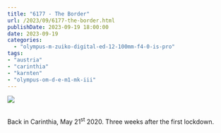 ```yaml
---
title: "6177 - The Border"
url: /2023/09/6177-the-border.html
publishDate: 2023-09-19 18:00:00
date: 2023-09-19
categories:
  - "olympus-m-zuiko-digital-ed-12-100mm-f4-0-is-pro"
tags:
- "austria"
- "carinthia"
- "karnten"
- "olympus-om-d-e-m1-mk-iii"
---
```

<div class="container">
<div class="center"><a target="_blank" href="https://d25zfm9zpd7gm5.cloudfront.net/1200x1200/2020/20200521_141819_lr.jpg"><img class="webfeedsFeaturedVisual" src="https://d25zfm9zpd7gm5.cloudfront.net/0600x0600/2020/20200521_141819_lr.jpg" /></a></div>
</div>
<br />

Back in Carinthia, May 21<sup>st</sup> 2020. Three weeks
after the first lockdown.
